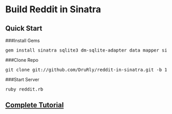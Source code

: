 # Build Reddit in Sinatra

## Quick Start 
###Install Gems
<pre>gem install sinatra sqlite3 dm-sqlite-adapter data_mapper sinatra-reloader haml</pre>
###Clone Repo
<pre>git clone git://github.com/DruRly/reddit-in-sinatra.git -b 1.0.x</pre>
###Start Server
<pre>ruby reddit.rb</pre>

## [Complete Tutorial](http://www.drurly.com/blog/2012/06/05/build-reddit-in-sinatra/)
